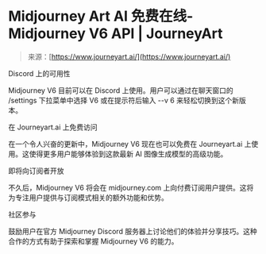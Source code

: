 <!--yml

category: 未分类

date: 2024-05-29 12:28:47

-->

# Midjourney Art AI 免费在线-Midjourney V6 API | JourneyArt

> 来源：[https://www.journeyart.ai/](https://www.journeyart.ai/)

Discord 上的可用性

Midjourney V6 目前可以在 Discord 上使用。用户可以通过在聊天窗口的 /settings 下拉菜单中选择 V6 或在提示符后输入 --v 6 来轻松切换到这个新版本。

在 Journeyart.ai 上免费访问

在一个令人兴奋的更新中，Midjourney V6 现在也可以免费在 Journeyart.ai 上使用。这使得更多用户能够体验到这款最新 AI 图像生成模型的高级功能。

即将向订阅者开放

不久后，Midjourney V6 将会在 midjourney.com 上向付费订阅用户提供。这将为专注用户提供与订阅模式相关的额外功能和优势。

社区参与

鼓励用户在官方 Midjourney Discord 服务器上讨论他们的体验并分享技巧。这种合作的方式有助于探索和掌握 Midjourney V6 的能力。
